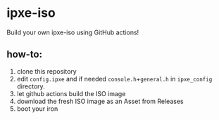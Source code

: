 # ipxe-iso
Build your own ipxe-iso using GitHub actions!

## how-to:

1. clone this repository
2. edit `config.ipxe` and if needed `console.h`+`general.h` in `ipxe_config` directory.
3. let github actions build the ISO image
4. download the fresh ISO image as an Asset from Releases
5. boot your iron
